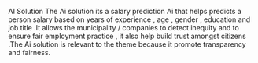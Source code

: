 AI Solution
The Ai solution its a salary prediction Ai that helps predicts a person salary based on  years of experience , age , gender , education and job title .It allows the municipality / companies to detect inequity and to ensure fair employment practice , it also help build trust amongst citizens .The Ai solution is relevant to the theme because it promote transparency  and fairness.